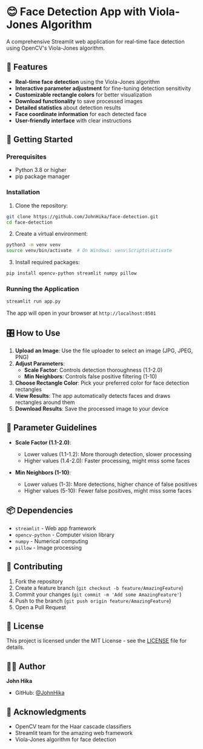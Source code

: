 # 😊 Face Detection App with Viola-Jones Algorithm

A comprehensive Streamlit web application for real-time face detection using OpenCV's Viola-Jones algorithm.

## 🌟 Features

- **Real-time face detection** using the Viola-Jones algorithm
- **Interactive parameter adjustment** for fine-tuning detection sensitivity
- **Customizable rectangle colors** for better visualization
- **Download functionality** to save processed images
- **Detailed statistics** about detection results
- **Face coordinate information** for each detected face
- **User-friendly interface** with clear instructions

## 🚀 Getting Started

### Prerequisites

- Python 3.8 or higher
- pip package manager

### Installation

1. Clone the repository:
```bash
git clone https://github.com/JohnHika/face-detection.git
cd face-detection
```

2. Create a virtual environment:
```bash
python3 -m venv venv
source venv/bin/activate  # On Windows: venv\Scripts\activate
```

3. Install required packages:
```bash
pip install opencv-python streamlit numpy pillow
```

### Running the Application

```bash
streamlit run app.py
```

The app will open in your browser at `http://localhost:8501`

## 🎛️ How to Use

1. **Upload an Image**: Use the file uploader to select an image (JPG, JPEG, PNG)
2. **Adjust Parameters**: 
   - **Scale Factor**: Controls detection thoroughness (1.1-2.0)
   - **Min Neighbors**: Controls false positive filtering (1-10)
3. **Choose Rectangle Color**: Pick your preferred color for face detection rectangles
4. **View Results**: The app automatically detects faces and draws rectangles around them
5. **Download Results**: Save the processed image to your device

## 🔧 Parameter Guidelines

- **Scale Factor (1.1-2.0)**:
  - Lower values (1.1-1.2): More thorough detection, slower processing
  - Higher values (1.4-2.0): Faster processing, might miss some faces

- **Min Neighbors (1-10)**:
  - Lower values (1-3): More detections, higher chance of false positives
  - Higher values (5-10): Fewer false positives, might miss some faces

## 📦 Dependencies

- `streamlit` - Web app framework
- `opencv-python` - Computer vision library
- `numpy` - Numerical computing
- `pillow` - Image processing

## 🤝 Contributing

1. Fork the repository
2. Create a feature branch (`git checkout -b feature/AmazingFeature`)
3. Commit your changes (`git commit -m 'Add some AmazingFeature'`)
4. Push to the branch (`git push origin feature/AmazingFeature`)
5. Open a Pull Request

## 📄 License

This project is licensed under the MIT License - see the [LICENSE](LICENSE) file for details.

## 👨‍💻 Author

**John Hika**

- GitHub: [@JohnHika](https://github.com/JohnHika)

## 🙏 Acknowledgments

- OpenCV team for the Haar cascade classifiers
- Streamlit team for the amazing web framework
- Viola-Jones algorithm for face detection
